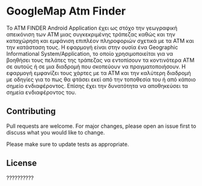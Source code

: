 # GoogleMap Atm Finder
Το ATM FINDER Android Application έχει ως στόχο την γεωγραφική απεικόνιση των ATM μιας συγκεκριμένης τράπεζας καθώς και την καταχώρηση και εμφάνιση επιπλέον πληροφοριών σχετικά με τα ATM και την κατάσταση τους.
Η εφαρμογή είναι στην ουσία ένα Geographic Informational System/Application, το οποίο χρησιμοποιείται για να βοηθήσει τους πελάτες της τράπεζας να εντοπίσουν τα κοντινότερα ATM σε αυτούς ή σε μια διαδρομή που σκοπεύουν να πραγματοποιήσουν.
Η εφαρμογή εμφανίζει τους χάρτες με τα ATM και την καλύτερη διαδρομή με οδηγίες για το πως θα φτάσει εκεί από την τοποθεσία του ή από κάποιο σημείο ενδιαφέροντος. Επίσης έχει την δυνατότητα να αποθηκεύσει τα σημεία ενδιαφέροντος του.
## Contributing
Pull requests are welcome. For major changes, please open an issue first to discuss what you would like to change.

Please make sure to update tests as appropriate.

## License
??????????
